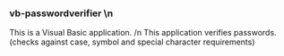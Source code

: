 ### vb-passwordverifier \n
This is a Visual Basic application. /n
This application verifies passwords. (checks against case, symbol and special character requirements)
